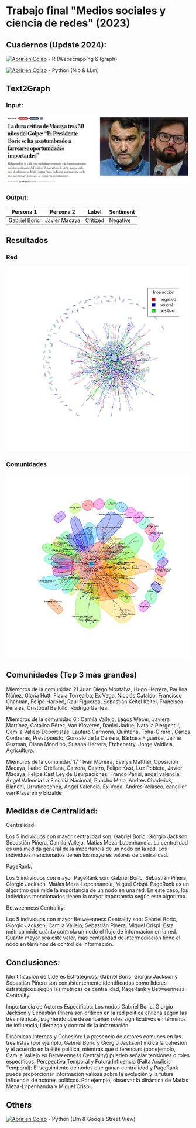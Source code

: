 # Trabajo final "Medios sociales y ciencia de redes" (2023)

## Cuadernos (Update 2024): 
[![Abrir en Colab](https://colab.research.google.com/assets/colab-badge.svg)](https://colab.research.google.com/drive/1LXTd_j87bndZaqem-HhGEznpK9BuuckM?usp=sharing) - R (Webscrapping & Igraph)

[![Abrir en Colab](https://colab.research.google.com/assets/colab-badge.svg)](https://colab.research.google.com/drive/1Jq16NaAkYRxg6OWoiHWKpvqar1ECvdFM?usp=sharing) - Python (Nlp & LLm)

## Text2Graph
### Input:
![News](https://github.com/bpalas/Redes/blob/main/Png/red_3.jpeg)
### Output:
| Persona 1      | Persona 2     | Label    | Sentiment |
|----------------|---------------|----------|-----------|
| Gabriel Boric  | Javier Macaya | Critized | Negative  |

## Resultados
### Red 
![Red](https://github.com/bpalas/Redes/blob/main/Png/red_1.png)

### Comunidades
![Comunidades](https://github.com/bpalas/Redes/blob/main/Png/red_2.png)


## Comunidades (Top 3 más grandes)

Miembros de la comunidad 21  Juan Diego Montalva, Hugo Herrera, Paulina Núñez, Gloria Hutt, Flavia Torrealba, Ex Vega, Nicolás Cataldo, Francisco Chahuán, Felipe Harboe, Raúl Figueroa, Sebastián Keitel  Keitel, Francisca Perales, Cristóbal Bellolio, Rodrigo Galilea.

Miembros de la comunidad 6 : Camila Vallejo, Lagos Weber, Javiera Martínez, Catalina Pérez, Van Klaveren, Daniel Jadue, Natalia Piergentili, Camila Vallejo Deportistas, Lautaro Carmona, Quintana, Tohá-Girardi, Carlos Contreras, Presupuesto, Gonzalo de la Carrera, Bárbara Figueroa, Jaime Guzmán, Diana Mondino, Susana Herrera, Etcheberry, Jorge Valdivia, Agricultura.

Miembros de la comunidad 17 : Iván Moreira, Evelyn Matthei, Oposición Macaya, Isabel Orellana, Carrera, Castro, Felipe Kast, Luz Poblete, Javier Macaya, Felipe Kast Ley de Usurpaciones, Franco Parisi, angel valencia, Ángel Valencia La Fiscalía Nacional, Pancho Malo, Andrés Chadwick, Bianchi, Urruticoechea, Ángel Valencia, Ex Vega, Andrés Velasco, canciller van Klaveren y Elizalde 

## Medidas de Centralidad: 

Centralidad:

Los 5 individuos con mayor centralidad son: Gabriel Boric, Giorgio Jackson, Sebastián Piñera, Camila Vallejo, Matías Meza-Lopenhandía.
La centralidad es una medida general de la importancia de un nodo en la red. Los individuos mencionados tienen los mayores valores de centralidad.

PageRank:

Los 5 individuos con mayor PageRank son: Gabriel Boric, Sebastián Piñera, Giorgio Jackson, Matías Meza-Lopenhandía, Miguel Crispi.
PageRank es un algoritmo que mide la importancia de un nodo en una red. En este caso, los individuos mencionados tienen la mayor importancia según este algoritmo.

Betweenness Centrality:

Los 5 individuos con mayor Betweenness Centrality son: Gabriel Boric, Giorgio Jackson, Camila Vallejo, Sebastián Piñera, Miguel Crispi.
Esta métrica mide cuánto controla un nodo el flujo de información en la red. Cuanto mayor sea este valor, más centralidad de intermediación tiene el nodo en términos de control de información.

## Conclusiones:

Identificación de Líderes Estratégicos:
Gabriel Boric, Giorgio Jackson y Sebastián Piñera son consistentemente identificados como líderes estratégicos según las métricas de centralidad, PageRank y Betweenness Centrality.

Importancia de Actores Específicos:
Los nodos Gabriel Boric, Giorgio Jackson y Sebastián Piñera son críticos en la red política chilena según las tres métricas, sugiriendo que desempeñan roles significativos en términos de influencia, liderazgo y control de la información.

Dinámicas Internas y Cohesión:
La presencia de actores comunes en las tres listas (por ejemplo, Gabriel Boric y Giorgio Jackson) indica la cohesión y el acuerdo en la élite política, mientras que diferencias (por ejemplo, Camila Vallejo en Betweenness Centrality) pueden señalar tensiones o roles específicos.
Perspectiva Temporal y Futura Influencia (Falta Análisis Temporal):
El seguimiento de nodos que ganan centralidad y PageRank puede proporcionar información valiosa sobre la evolución y la futura influencia de actores políticos. Por ejemplo, observar la dinámica de Matías Meza-Lopenhandía y Miguel Crispi.

## Others

[![Abrir en Colab](https://colab.research.google.com/assets/colab-badge.svg)](https://colab.research.google.com/drive/1fdOS8hzeiuvjuA7SPlOQemZdqVDifHuY?usp=sharing) - Python (Llm & Google Street View)

